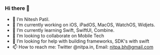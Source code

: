 ### Hi there 👋
- 🔭 I’m Nitesh Patil.
- 🔭 I’m currently working on iOS, iPadOS, MacOS, WatchOS, Widjets.
- 🌱 I’m currently learning Swift, SwiftUI, Combine. 
- 👯 I’m looking to collaborate on Mobile Tech
- 🤔 I’m looking for help with building frameworks, SDK's with swift 
- 📫 How to reach me: Twitter @nitpa.in, Email: nitpa.bh@gmail.com
